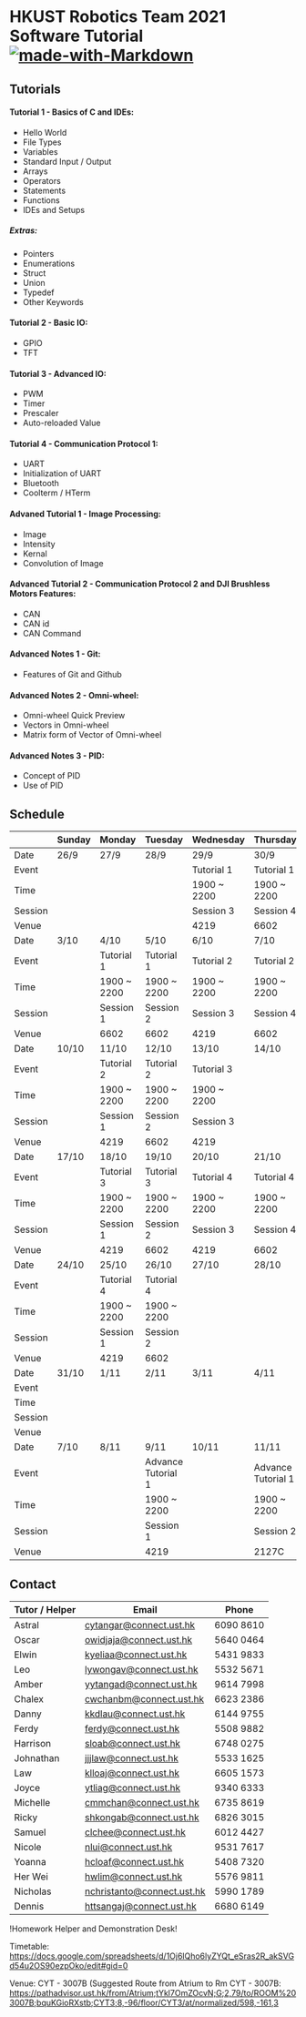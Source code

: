 # HKUST Robotics Team 2021 Software Tutorial [![made-with-Markdown](https://img.shields.io/badge/Made%20with-Markdown-1f425f.svg)](https://hackmd.io/@Oil/r1Q2WlUmF)

## Tutorials

#### Tutorial 1 - Basics of C and IDEs:

- Hello World
- File Types
- Variables
- Standard Input / Output
- Arrays
- Operators
- Statements
- Functions
- IDEs and Setups

##### Extras:

- Pointers
- Enumerations
- Struct
- Union
- Typedef
- Other Keywords

#### Tutorial 2 - Basic IO:

- GPIO
- TFT

#### Tutorial 3 - Advanced IO:

- PWM
- Timer
- Prescaler
- Auto-reloaded Value

#### Tutorial 4 - Communication Protocol 1:

- UART
- Initialization of UART
- Bluetooth
- Coolterm / HTerm

#### Advaned Tutorial 1 - Image Processing:

- Image
- Intensity
- Kernal
- Convolution of Image

#### Advanced Tutorial 2 - Communication Protocol 2 and DJI Brushless Motors Features:

- CAN
- CAN id
- CAN Command

#### Advanced Notes 1 - Git:

- Features of Git and Github

#### Advanced Notes 2 - Omni-wheel:

- Omni-wheel Quick Preview
- Vectors in Omni-wheel
- Matrix form of Vector of Omni-wheel

#### Advanced Notes 3 - PID:

- Concept of PID
- Use of PID

## Schedule

|         | Sunday | Monday      | Tuesday            | Wednesday   | Thursday           | Friday      | Satuarday |
| ------- | ------ | ----------- | ------------------ | ----------- | ------------------ | ----------- | --------- |
| Date    | 26/9   | 27/9        | 28/9               | 29/9        | 30/9               | 1/10        | 2/10      |
| Event   |        |             |                    | Tutorial 1  | Tutorial 1         |             |           |
| Time    |        |             |                    | 1900 ~ 2200 | 1900 ~ 2200        |             |           |
| Session |        |             |                    | Session 3   | Session 4          |             |           |
| Venue   |        |             |                    | 4219        | 6602               |             |           |
| Date    | 3/10   | 4/10        | 5/10               | 6/10        | 7/10               | 8/10        | 9/10      |
| Event   |        | Tutorial 1  | Tutorial 1         | Tutorial 2  | Tutorial 2         |             |           |
| Time    |        | 1900 ~ 2200 | 1900 ~ 2200        | 1900 ~ 2200 | 1900 ~ 2200        |             |           |
| Session |        | Session 1   | Session 2          | Session 3   | Session 4          |             |           |
| Venue   |        | 6602        | 6602               | 4219        | 6602               |             |           |
| Date    | 10/10  | 11/10       | 12/10              | 13/10       | 14/10              | 15/10       | 16/10     |
| Event   |        | Tutorial 2  | Tutorial 2         | Tutorial 3  |                    | Tutorial 3  |           |
| Time    |        | 1900 ~ 2200 | 1900 ~ 2200        | 1900 ~ 2200 |                    | 1900 ~ 2200 |           |
| Session |        | Session 1   | Session 2          | Session 3   |                    | Session 4   |           |
| Venue   |        | 4219        | 6602               | 4219        |                    | 6602        |           |
| Date    | 17/10  | 18/10       | 19/10              | 20/10       | 21/10              | 22/10       | 23/10     |
| Event   |        | Tutorial 3  | Tutorial 3         | Tutorial 4  | Tutorial 4         |             |           |
| Time    |        | 1900 ~ 2200 | 1900 ~ 2200        | 1900 ~ 2200 | 1900 ~ 2200        |             |           |
| Session |        | Session 1   | Session 2          | Session 3   | Session 4          |             |           |
| Venue   |        | 4219        | 6602               | 4219        | 6602               |             |           |
| Date    | 24/10  | 25/10       | 26/10              | 27/10       | 28/10              | 29/10       | 30/10     |
| Event   |        | Tutorial 4  | Tutorial 4         |             |                    |             |           |
| Time    |        | 1900 ~ 2200 | 1900 ~ 2200        |             |                    |             |           |
| Session |        | Session 1   | Session 2          |             |                    |             |           |
| Venue   |        | 4219        | 6602               |             |                    |             |           |
| Date    | 31/10  | 1/11        | 2/11               | 3/11        | 4/11               | 5/11        | 6/11      |
| Event   |        |             |                    |             |                    |             |           |
| Time    |        |             |                    |             |                    |             |           |
| Session |        |             |                    |             |                    |             |           |
| Venue   |        |             |                    |             |                    |             |           |
| Date    | 7/10   | 8/11        | 9/11               | 10/11       | 11/11              | 12/11       | 13/11     |
| Event   |        |             | Advance Tutorial 1 |             | Advance Tutorial 1 |             |           |
| Time    |        |             | 1900 ~ 2200        |             | 1900 ~ 2200        |             |           |
| Session |        |             | Session 1          |             | Session 2          |             |           |
| Venue   |        |             | 4219               |             | 2127C              |             |           |

## Contact

| Tutor / Helper | Email                      | Phone     |
| -------------- | -------------------------- | --------- |
| Astral         | cytangar@connect.ust.hk    | 6090 8610 |
| Oscar          | owidjaja@connect.ust.hk    | 5640 0464 |
| Elwin          | kyeliaa@connect.ust.hk     | 5431 9833 |
| Leo            | lywongav@connect.ust.hk    | 5532 5671 |
| Amber          | yytangad@connect.ust.hk    | 9614 7998 |
| Chalex         | cwchanbm@connect.ust.hk    | 6623 2386 |
| Danny          | kkdlau@connect.ust.hk      | 6144 9755 |
| Ferdy          | ferdy@connect.ust.hk       | 5508 9882 |
| Harrison       | sloab@connect.ust.hk       | 6748 0275 |
| Johnathan      | jjjlaw@connect.ust.hk      | 5533 1625 |
| Law            | klloaj@connect.ust.hk      | 6605 1573 |
| Joyce          | ytliag@connect.ust.hk      | 9340 6333 |
| Michelle       | cmmchan@connect.ust.hk     | 6735 8619 |
| Ricky          | shkongab@connect.ust.hk    | 6826 3015 |
| Samuel         | clchee@connect.ust.hk      | 6012 4427 |
| Nicole         | nlui@connect.ust.hk        | 9531 7617 |
| Yoanna         | hcloaf@connect.ust.hk      | 5408 7320 |
| Her Wei        | hwlim@connect.ust.hk       | 5576 9811 |
| Nicholas       | nchristanto@connect.ust.hk | 5990 1789 |
| Dennis         | httsangaj@connect.ust.hk   | 6680 6149 |

!Homework Helper and Demonstration Desk!

Timetable: https://docs.google.com/spreadsheets/d/1Oj6lQho6lyZYQt_eSras2R_akSVGd54u2OS90ezpOko/edit#gid=0

Venue: CYT - 3007B
(Suggested Route from Atrium to Rm CYT - 3007B: https://pathadvisor.ust.hk/from/Atrium;tYkl7OmZOcvN;G;2,79/to/ROOM%203007B;bquKGioRXstb;CYT3;8,-96/floor/CYT3/at/normalized/598,-161,3
